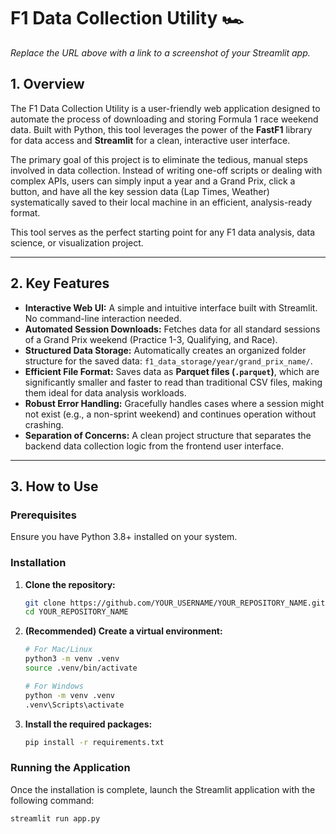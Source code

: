 # F1 Data Collection Utility 🏎️

 
*Replace the URL above with a link to a screenshot of your Streamlit app.*

## 1. Overview

The F1 Data Collection Utility is a user-friendly web application designed to automate the process of downloading and storing Formula 1 race weekend data. Built with Python, this tool leverages the power of the **FastF1** library for data access and **Streamlit** for a clean, interactive user interface.

The primary goal of this project is to eliminate the tedious, manual steps involved in data collection. Instead of writing one-off scripts or dealing with complex APIs, users can simply input a year and a Grand Prix, click a button, and have all the key session data (Lap Times, Weather) systematically saved to their local machine in an efficient, analysis-ready format.

This tool serves as the perfect starting point for any F1 data analysis, data science, or visualization project.

---

## 2. Key Features

-   **Interactive Web UI:** A simple and intuitive interface built with Streamlit. No command-line interaction needed.
-   **Automated Session Downloads:** Fetches data for all standard sessions of a Grand Prix weekend (Practice 1-3, Qualifying, and Race).
-   **Structured Data Storage:** Automatically creates an organized folder structure for the saved data: `f1_data_storage/year/grand_prix_name/`.
-   **Efficient File Format:** Saves data as **Parquet files (`.parquet`)**, which are significantly smaller and faster to read than traditional CSV files, making them ideal for data analysis workloads.
-   **Robust Error Handling:** Gracefully handles cases where a session might not exist (e.g., a non-sprint weekend) and continues operation without crashing.
-   **Separation of Concerns:** A clean project structure that separates the backend data collection logic from the frontend user interface.

---

## 3. How to Use

### Prerequisites

Ensure you have Python 3.8+ installed on your system.

### Installation

1.  **Clone the repository:**
    ```bash
    git clone https://github.com/YOUR_USERNAME/YOUR_REPOSITORY_NAME.git
    cd YOUR_REPOSITORY_NAME
    ```

2.  **(Recommended) Create a virtual environment:**
    ```bash
    # For Mac/Linux
    python3 -m venv .venv
    source .venv/bin/activate

    # For Windows
    python -m venv .venv
    .venv\Scripts\activate
    ```

3.  **Install the required packages:**
    ```bash
    pip install -r requirements.txt
    ```

### Running the Application

Once the installation is complete, launch the Streamlit application with the following command:

```bash
streamlit run app.py
